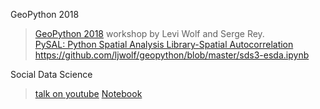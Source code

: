 GeoPython 2018  
> [GeoPython 2018](https://github.com/ljwolf/geopython) workshop by Levi Wolf and Serge Rey.  
> [PySAL: Python Spatial Analysis Library-Spatial Autocorrelation](https://nbviewer.jupyter.org/github/pysal/esda/blob/master/notebooks/Spatial%20Autocorrelation%20for%20Areal%20Unit%20Data.ipynb)  
> https://github.com/ljwolf/geopython/blob/master/sds3-esda.ipynb

Social Data Science 
> [talk on youtube](https://www.youtube.com/watch?v=qvHXRuGPHl0)
> [Notebook](https://github.com/SocialDataSci/Geospatial_Data_with_Python/blob/master/Intro%20to%20Geospatial%20Data%20with%20Python.ipynb)
